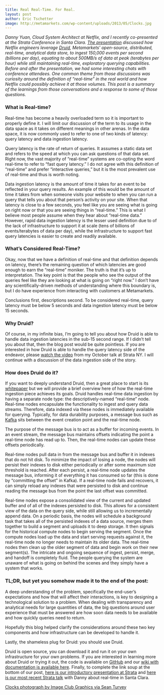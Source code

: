```yaml
---
title: Real Real-Time. For Real.
layout: post
author: Eric Tschetter
image: http://metamarkets.com/wp-content/uploads/2013/05/Clocks.jpg
---
```


_Danny Yuan, Cloud System Architect at Netflix, and I recently co-presented at
the Strata Conference in Santa Clara. [The
presentation](http://www.youtube.com/watch?v=Dlqj34l2upk) discussed how Netflix
engineers leverage [Druid](http://metamarkets.com/product/technology/),
Metamarkets’ open-source, distributed, real-time, analytical data store, to
ingest 150,000 events per second (billions per day), equating to about 500MB/s
of data at peak (terabytes per hour) while still maintaining real-time,
exploratory querying capabilities. Before and after the presentation, we had
some interesting chats with conference attendees. One common theme from those
discussions was curiosity around the definition of “real-time” in the real
world and how Netflix could possibly achieve it at those volumes. This post is
a summary of the learnings from those conversations and a response to some of
those questions._

### What is Real-time?

Real-time has become a heavily overloaded term so it is important to properly
define it. I will limit our discussion of the term to its usage in the data
space as it takes on different meanings in other arenas. In the data space, it
is now commonly used to refer to one of two kinds of latency: query latency and
data ingestion latency.

Query latency is the rate of return of queries. It assumes a static data set
and refers to the speed at which you can ask questions of that data set. Right
now, the vast majority of “real-time” systems are co-opting the word real-time
to refer to “fast query latency.” I do not agree with this definition of
“real-time” and prefer “interactive queries,” but it is the most prevalent use
of real-time and thus is worth noting.

Data ingestion latency is the amount of time it takes for an event to be
reflected in your query results. An example of this would be the amount of time
it takes from when someone visits your website to when you can run a query that
tells you about that person’s activity on your site. When that latency is close
to a few seconds, you feel like you are seeing what is going on right now or
that you are seeing things in “real-time.” This is what I believe most people
assume when they hear about “real-time data.” However, rapid data ingestion
latency is the lesser used definition due to of the lack of infrastructure to
support it at scale (tens of billions of events/terabytes of data per day),
while the infrastructure to support fast query latencies is easier to create
and readily available.

### What’s Considered Real-Time?

Okay, now that we have a definition of real-time and that definition depends on
latency, there’s the remaining question of which latencies are good enough to
earn the “real-time” moniker. The truth is that it’s up to interpretation. The
key point is that the people who see the output of the queries feel like they
are looking at what is going on “right now.” I don’t have any
scientifically-driven methods of understanding where this boundary is, but I do
have experience from interacting with customers at Metamarkets.

Conclusions first, descriptions second. To be considered real-time, query
latency must be below 5 seconds and data ingestion latency must be below 15
seconds.

### Why Druid?

Of course, in my infinite bias, I’m going to tell you about how Druid is able
to handle data ingestion latencies in the sub-15 second range. If I didn’t tell
you about that, then the blog post would be quite pointless. If you are
interested in how Druid is able to handle the query latency side of the
endeavor, please [watch the video](http://www.youtube.com/watch?v=eCbXoGSyHbg)
from my October talk at Strata NY. I will continue with a discussion of the
data ingestion side of the story.

### How does Druid do it?

If you want to deeply understand Druid, then a great place to start is its
[whitepaper](http://static.druid.io/docs/druid.pdf)
but we will provide a brief overview here of how the real-time ingestion piece
achieves its goals. Druid handles real-time data ingestion by having a separate
node type: the descriptively-named “real-time” node. Real-time nodes
encapsulate the functionality to ingest and query data streams. Therefore, data
indexed via these nodes is immediately available for querying. Typically, for
data durability purposes, a message bus such as
[Kafka](http://kafka.apache.org/) sits between the event creation point and the
real-time node.

The purpose of the message bus is to act as a buffer for incoming events. In an
event stream, the message bus maintains offsets indicating the point a
real-time node has read up to. Then, the real-time nodes can update these
offsets periodically.

Real-time nodes pull data in from the message bus and buffer it in indexes that
do not hit disk. To minimize the impact of losing a node, the nodes will
persist their indexes to disk either periodically or after some maximum size
threshold is reached. After each persist, a real-time node updates the message
bus, informing it of everything it has consumed so far (this is done by
“committing the offset” in Kafka). If a real-time node fails and recovers, it
can simply reload any indexes that were persisted to disk and continue reading
the message bus from the point the last offset was committed.

Real-time nodes expose a consolidated view of the current and updated buffer
and of all of the indexes persisted to disk. This allows for a consistent view
of the data on the query side, while still allowing us to incrementally append
data. On a periodic basis, the nodes will schedule a background task that takes
all of the persisted indexes of a data source, merges them together to build a
segment and uploads it to deep storage. It then signals for the historical
compute nodes to begin serving the segment. Once the compute nodes load up the
data and start serving requests against it, the real-time node no longer needs
to maintain its older data. The real-time nodes then clean up the older segment
of data and begin work on their new segment(s). The intricate and ongoing
sequence of ingest, persist, merge, and handoff is completely fluid. The people
querying the system are unaware of what is going on behind the scenes and they
simply have a system that works.

### TL;DR, but yet you somehow made it to the end of the post:

A deep understanding of the problem, specifically the end-user’s expectations
and how that will affect their interactions, is key to designing a
technological solution to a problem. When dealing with transparency and
analytical needs for large quantities of data, the big questions around user
experience that must be answered are how soon data needs to be available and
how quickly queries need to return.

Hopefully this blog helped clarify the considerations around these two key
components and how infrastructure can be developed to handle it.

Lastly, the shameless plug for Druid: you should use Druid.

Druid is open source, you can download it and run it on your own infrastructure
for your own problems. If you are interested in learning more about Druid or
trying it out, the code is available on
[GitHub](https://github.com/metamx/druid) and our [wiki with documentation is
available here](https://github.com/metamx/druid/wiki). Finally, to complete
the link soup at the bottom of our post,
[here is our introductory
presentation at Strata](http://www.youtube.com/watch?v=eCbXoGSyHbg) and [here
is our most recent Strata talk](http://www.youtube.com/watch?v=Dlqj34l2upk) with Danny about real-time in Santa Clara.

[Clocks photograph by Image Club Graphics via Sean
Turvey](http://www.flickr.com/photos/74586726@N00/4176786834/)
